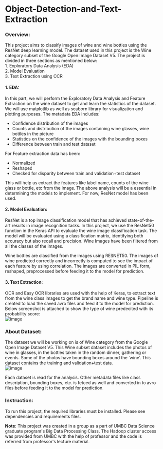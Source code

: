 # Object-Detection-and-Text-Extraction

### Overview:
This project aims to classify images of wine and wine bottles using the ResNet deep learning model. The dataset used in this project is the Wine category subset 
of the Google Open Image Dataset V5. The project is divided in three sections as mentioned below:
<br> 1. Exploratory Data Analysis (EDA)
<br> 2. Model Evaluation
<br> 3. Text Extraction using OCR
#### 1. EDA:
In this part, we will perform the Exploratory Data Analysis and Feature Extraction on the wine dataset to get and learn the statistics of the dataset. 
We will use matplotlib as well as seaborn library for visualization and plotting purposes. The metadata EDA includes:
* Confidence distribution of the images
* Counts and distribution of the images containing wine glasses, wine bottles in the picture
* Statistics on the confidence of the images with the bounding boxes
* Difference between train and test dataset

For Feature extraction data has been:
* Normalized
* Reshaped
* Checked for disparity between train and validation+test dataset 
 
This will help us extract the features like label name, counts of the wine glass or bottle, etc from the image. The above analysis will be a essential in 
determining the models to implement. For now, ResNet model has been used. 

#### 2. Model Evaluation:
ResNet is a top image classification model that has achieved state-of-the-art results in image recognition tasks. In this project, we use the ResNet50 
function in the Keras API to evaluate the wine image classification task. The model will be evaluated using a classification matrix, identifying both accuracy 
but also recall and precision. Wine Images have been filtered from all the classes of the images.
<p> Wine bottles are classified from the images using RESNET50. The images of wine predicted correctly and incorrectly is computed to see the impact of each
feature by using correlation. The images are converted in PIL form, reshaped, preprocessed before feeding it to the model for prediction.</p>

#### 3. Text Extraction:
OCR and Easy OCR libraries are used with the help of Keras, to extract text from the wine class images to get the brand name and wine type. Pipeline is created
to load the saved avro files and feed it to the model for prediction.
Below screenshot is attached to show the type of wine predecited with its probability score:
<br> ![image](https://user-images.githubusercontent.com/68314057/235008151-ec0a95dc-24e0-4488-b2c2-21abf7dae7ff.png) </br>

### About Dataset:
The dataset we will be working on is of Wine category from the Google Open Image Dataset V5. This Wine subset dataset includes the photos of
wine in glasses, in the bottles taken in the random dinner, gathering or events. Some of the photos have bounding boxes around the ‘wine’. 
This dataset contains the training and validation+test data. 
<br> ![image](https://user-images.githubusercontent.com/68314057/235008789-fbf42b11-132f-4291-acaf-6367bb133c4a.png) </br>
<p> Each dataset is read for the analysis. Other metadata files like class description, bounding boxes, etc. is fetced as well and converted in to avro files before
  feeding it to the model for prediction.</p>

### Instruction: 
To run this project, the required libraries must be installed. Please see dependencies and requirements files.

**Note:** This project was created in a group as a part of UMBC Data Science graduate program's Big Data Processing Class. The Hadoop cluster access was provided from
UMBC with the help of professor and the code is referred from professor's lecture material.
